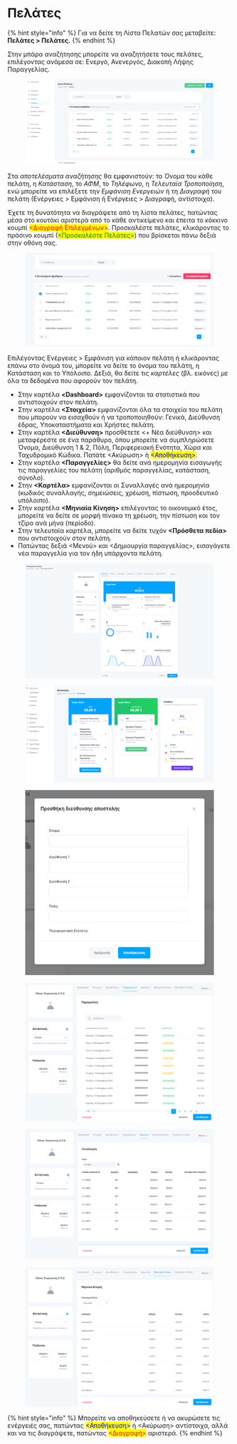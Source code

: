 # Πελάτες

{% hint style="info" %}
Για να δείτε τη Λίστα Πελατών σας μεταβείτε: **Πελάτες > Πελάτες.**
{% endhint %}

Στην μπάρα αναζήτησης μπορείτε να αναζητήσετε τους πελάτες, επιλέγοντας ανάμεσα σε: Ενεργό, Ανενεργός, Διακοπή Λήψης Παραγγελίας.

<figure><img src="../.gitbook/assets/ScreenHunter 23.png" alt=""><figcaption></figcaption></figure>

Στα _αποτελέσματα αναζήτησης_ θα εμφανιστούν: το _Όνομα_ του κάθε πελάτη, η _Κατάσταση_, το _ΑΦΜ_, το _Τηλέφωνο_, η _Τελευταία Τροποποίηση_, ενώ μπορείτε να επιλέξετε την _Εμφάνιση Ενεργειών_ ή τη _Διαγραφή_ του πελάτη (Ενέργειες > Εμφάνιση ή Ενέργειες > Διαγραφή, αντίστοιχα).&#x20;

Έχετε τη δυνατότητα να διαγράψετε από τη λίστα πελάτες, πατώντας μέσα στο κουτάκι αριστερά από το κάθε αντικείμενο και έπειτα το κόκκινο κουμπί <mark style="color:red;"><Διαγραφή Επιλεγμένων></mark>. Προσκαλέστε πελάτες, κλικάροντας το πράσινο κουμπί (<mark style="color:green;"><Προσκαλέστε Πελάτες></mark>) που βρίσκεται πάνω δεξιά στην οθόνη σας.

<figure><img src="../.gitbook/assets/ScreenHunter 61.png" alt=""><figcaption></figcaption></figure>

Επιλέγοντας Ενέργειες > Εμφάνιση για κάποιον πελάτη ή κλικάροντας επάνω στο όνομά του, μπορείτε να δείτε το όνομα του πελάτη, η Κατάσταση και το Υπόλοιπο. Δεξιά, θα δείτε τις _καρτέλες_ (βλ. εικόνες) _με_ όλα τα δεδομένα που αφορούν τον πελάτη.&#x20;

* Στην καρτέλα **\<Dashboard>** εμφανίζονται τα στατιστικά που αντιστοιχούν στον πελάτη.
* Στην καρτέλα **<Στοιχεία>** εμφανίζονται όλα τα στοιχεία του πελάτη που μπορούν να εισαχθούν ή να τροποποιηθούν: Γενικά, Διεύθυνση έδρας, Υποκαταστήματα και Χρήστες πελάτη.
* Στην καρτέλα **<Διεύθυνση>** προσθέτετε <+ Νέα διεύθυνση> και μεταφέρεστε σε ένα παράθυρο, όπου μπορείτε να συμπληρώσετε Όνομα, Διεύθυνση 1 & 2, Πόλη, Περιφερειακή Ενότητα, Χώρα και Ταχυδρομικό Κώδικα. Πατάτε <Ακύρωση> ή <mark style="color:blue;"><Αποθήκευση></mark>.
* Στην καρτέλα **<Παραγγελίες>** θα δείτε ανά ημερομηνία εισαγωγής τις παραγγελίες του πελάτη (αριθμός παραγγελίας, κατάσταση, σύνολο).
* Στην **<Καρτέλα>** εμφανίζονται οι Συναλλαγές ανά ημερομηνία (κωδικός συναλλαγής, σημειώσεις, χρέωση, πίστωση, προοδευτικό υπόλοιπο).
* Στην καρτέλα **<Μηνιαία Κίνηση>** επιλέγοντας το οικονομικό έτος, μπορείτε να δείτε σε μορφή πίνακα τη χρέωση, την πίστωση και τον τζίρο ανά μήνα (περίοδο).
* Στην τελευταία καρτέλα, μπορείτε να δείτε τυχόν **<Πρόσθετα πεδία>** που αντιστοιχούν στον πελάτη.&#x20;
* Πατώντας δεξιά <Μενού> και <Δημιουργία παραγγελίας>, εισαγάγετε νέα παραγγελία για τον ήδη υπάρχοντα πελάτη.&#x20;

<div>

<figure><img src="../.gitbook/assets/ScreenHunter 49.png" alt=""><figcaption></figcaption></figure>

 

<figure><img src="../.gitbook/assets/ScreenHunter 50.png" alt=""><figcaption></figcaption></figure>

 

<figure><img src="../.gitbook/assets/ScreenHunter 51.png" alt=""><figcaption></figcaption></figure>

 

<figure><img src="../.gitbook/assets/ScreenHunter 52 (1).png" alt=""><figcaption></figcaption></figure>

 

<figure><img src="../.gitbook/assets/ScreenHunter 53.png" alt=""><figcaption></figcaption></figure>

 

<figure><img src="../.gitbook/assets/ScreenHunter 54.png" alt=""><figcaption></figcaption></figure>

</div>

{% hint style="info" %}
Μπορείτε να αποθηκεύσετε ή να ακυρώσετε τις ενέργειές σας, πατώντας <mark style="color:blue;"><Αποθήκευση></mark> ή <Ακύρωση> αντίστοιχα, αλλά και να τις διαγράψετε, πατώντας <mark style="color:red;"><Διαγραφή></mark> αριστερά.
{% endhint %}
